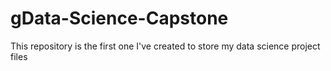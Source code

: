 # gData-Science-Capstone
This repository is the first one I've created to store my data science project files
